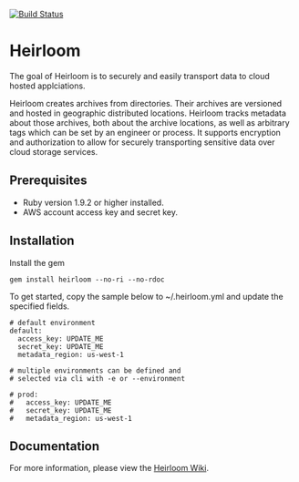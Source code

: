 [![Build Status](https://secure.travis-ci.org/intuit/heirloom.png)](http://travis-ci.org/intuit/heirloom)

Heirloom
========

The goal of Heirloom is to securely and easily transport data to cloud hosted applciations.

Heirloom creates archives from directories. Their archives are versioned and hosted in geographic distributed locations. Heirloom tracks metadata about those archives, both about the archive locations, as well as arbitrary tags which can be set by an engineer or process. It supports encryption and authorization to allow for securely transporting sensitive data over cloud storage services.

Prerequisites
-------------

* Ruby version 1.9.2 or higher installed.
* AWS account access key and secret key.

Installation
------------

Install the gem

```
gem install heirloom --no-ri --no-rdoc
```

To get started, copy the sample below to ~/.heirloom.yml and update the specified fields.

```
# default environment
default:
  access_key: UPDATE_ME
  secret_key: UPDATE_ME
  metadata_region: us-west-1
  
# multiple environments can be defined and 
# selected via cli with -e or --environment

# prod:
#   access_key: UPDATE_ME
#   secret_key: UPDATE_ME
#   metadata_region: us-west-1
```

Documentation
-------------

For more information, please view the [Heirloom Wiki](https://github.com/intuit/heirloom/wiki).
